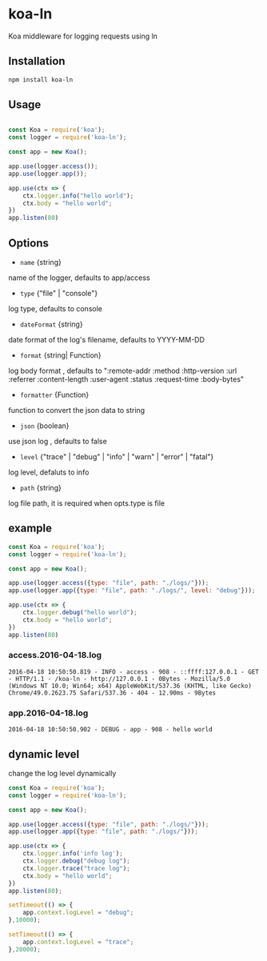 # koa-ln

Koa middleware for logging requests using ln

## Installation

```bash
npm install koa-ln 
```

## Usage

```javascript

const Koa = require('koa');
const logger = require('koa-ln');

const app = new Koa();

app.use(logger.access());
app.use(logger.app());

app.use(ctx => {
    ctx.logger.info("hello world");
    ctx.body = "hello world";
})
app.listen(80)
```

## Options

- `name` {string}

 name of the logger, defaults to app/access

- `type` {"file" | "console"}

 log type, defaults to console

- `dateFormat` {string}

 date format of the log's filename, defaults to YYYY-MM-DD

- `format` {string| Function} 

 log body format , defaults to ":remote-addr :method :http-version :url :referrer :content-length :user-agent :status :request-time :body-bytes"

- `formatter` {Function}

 function to convert the json data to string

- `json` {boolean}

 use json log , defaults to false

- `level` {"trace" | "debug" | "info" | "warn" | "error" | "fatal"}

 log level, defaluts to info

- `path` {string}

 log file path, it is required when opts.type is file

## example

```javascript
const Koa = require('koa');
const logger = require('koa-ln');

const app = new Koa();

app.use(logger.access({type: "file", path: "./logs/"}));
app.use(logger.app({type: "file", path: "./logs/", level: "debug"}));

app.use(ctx => {
    ctx.logger.debug("hello world");
    ctx.body = "hello world";
})
app.listen(80)
```

### access.2016-04-18.log

    2016-04-18 10:50:50.819 - INFO - access - 908 - ::ffff:127.0.0.1 - GET - HTTP/1.1 - /koa-ln - http://127.0.0.1 - 0Bytes - Mozilla/5.0 (Windows NT 10.0; Win64; x64) AppleWebKit/537.36 (KHTML, like Gecko) Chrome/49.0.2623.75 Safari/537.36 - 404 - 12.90ms - 9Bytes

### app.2016-04-18.log

    2016-04-18 10:50:50.902 - DEBUG - app - 908 - hello world
    
## dynamic level

change the log level dynamically

```javascript
const Koa = require('koa');
const logger = require('koa-ln');

const app = new Koa();

app.use(logger.access({type: "file", path: "./logs/"}));
app.use(logger.app({type: "file", path: "./logs/"}));

app.use(ctx => {
    ctx.logger.info('info log');
    ctx.logger.debug("debug log");
    ctx.logger.trace("trace log");
    ctx.body = "hello world";
})
app.listen(80);

setTimeout(() => {
    app.context.logLevel = "debug";
},10000);

setTimeout(() => {
    app.context.logLevel = "trace";
},20000);
```